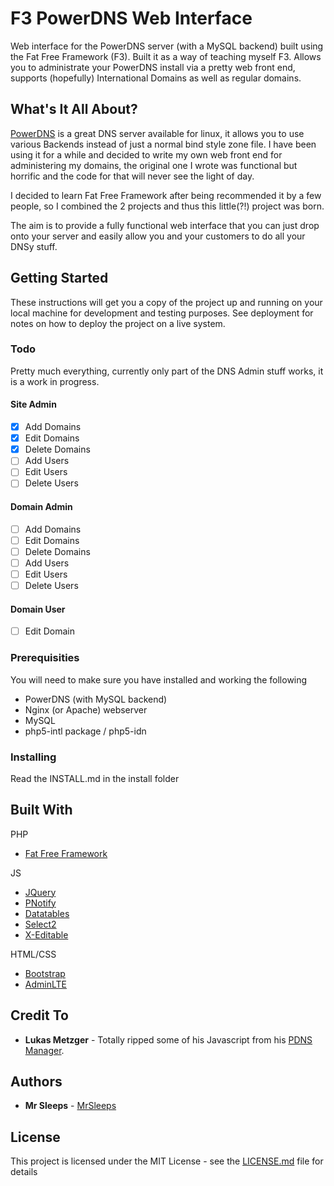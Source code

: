 # F3 PowerDNS Web Interface

Web interface for the PowerDNS server (with a MySQL backend) built using the Fat Free Framework (F3). Built it as a way of teaching myself F3. Allows you to administrate your PowerDNS install via a pretty web front end, supports (hopefully) International Domains as well as regular domains.

## What's It All About?

[PowerDNS](https://powerdns.com/) is a great DNS server available for linux, it allows you to use various Backends instead of just a normal bind style zone file. I have been using it for a while and decided to write my own web front end for administering my domains, the original one I wrote was functional but horrific and the code for that will never see the light of day.

I decided to learn Fat Free Framework after being recommended it by a few people, so I combined the 2 projects and thus this little(?!) project was born.

The aim is to provide a fully functional web interface that you can just drop onto your server and easily allow you and your customers to do all your DNSy stuff.

## Getting Started

These instructions will get you a copy of the project up and running on your local machine for development and testing purposes. See deployment for notes on how to deploy the project on a live system.

### Todo

Pretty much everything, currently only part of the DNS Admin stuff works, it is a work in progress.

#### Site Admin
- [x] Add Domains
- [x] Edit Domains
- [x] Delete Domains
- [ ] Add Users
- [ ] Edit Users
- [ ] Delete Users

#### Domain Admin
- [ ] Add Domains
- [ ] Edit Domains
- [ ] Delete Domains
- [ ] Add Users
- [ ] Edit Users
- [ ] Delete Users

#### Domain User
- [ ] Edit Domain

### Prerequisities

You will need to make sure you have installed and working the following

* PowerDNS (with MySQL backend)
* Nginx (or Apache) webserver
* MySQL
* php5-intl package / php5-idn

### Installing

Read the INSTALL.md in the install folder

## Built With

PHP
* [Fat Free Framework](https://fatfreeframework.com)

JS
* [JQuery](https://jquery.com/)
* [PNotify](https://sciactive.com/pnotify/)
* [Datatables](https://datatables.net)
* [Select2](select2.github.io)
* [X-Editable](https://vitalets.github.io/x-editable/)

HTML/CSS
* [Bootstrap](https://getbootstrap.com)
* [AdminLTE](https://almsaeedstudio.com/)

## Credit To

* **Lukas Metzger** - Totally ripped some of his Javascript from his [PDNS Manager](https://pdnsmanager.lmitsystems.de/). 

## Authors

* **Mr Sleeps** - [MrSleeps](https://github.com/MrSleeps)

## License

This project is licensed under the MIT License - see the [LICENSE.md](LICENSE.md) file for details

